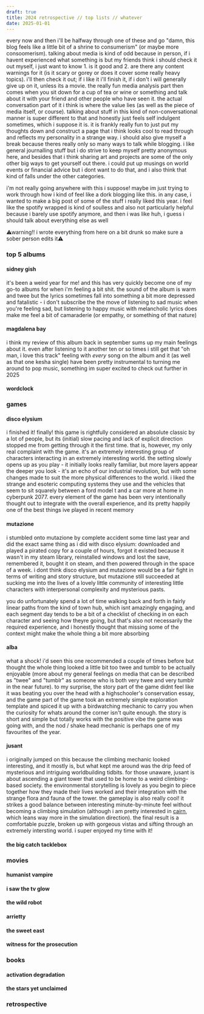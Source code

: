 ```yaml
---
draft: true
title: 2024 retrospective // top lists // whatever
date: 2025-01-01
---
```


every now and then i'll be halfway through one of these and go "damn, this blog feels like a little bit of a shrine to consumerism" (or maybe more consoomerism). talking about media is kind of odd because in person, if i havent experienced what something is but my friends think i should check it out myself, i just want to know 1. is it good and 2. are there any content warnings for it (is it scary or gorey or does it cover some really heavy topics). i'll then check it out; if i like it i'll finish it, if i don't i will generally give up on it, unless its a movie. the really fun media analysis part then comes when you sit down for a cup of tea or wine or something and talk about it with your friend and other people who have seen it. the actual conversation part of it i think is where the value lies (as well as the piece of media itself, or course). talking about stuff in this kind of non-conversational manner is super different to that and honestly just feels self indulgent sometimes, which i suppose it is. it is frankly really fun to just put my thoughts down and construct a page that i think looks cool to read through and reflects my personality in a strange way. i should also give myself a break because theres really only so many ways to talk while blogging. i like general journalling stuff but i do strive to keep myself pretty anonymous here, and besides that i think sharing art and projects are some of the only other big ways to get yourself out there. i could put up musings on world events or financial advice but i dont want to do that, and i also think that kind of falls under the other categories.

i'm not really going anywhere with this i suppose! maybe im just trying to work through how i kind of feel like a dork blogging like this. in any case, i wanted to make a big post of some of the stuff i really liked this year. i feel like the spotify wrapped is kind of soulless and also not particularly helpful because i barely use spotify anymore, and then i was like huh, i guess i should talk about everything else as well

⚠warning!! i wrote everything from here on a bit drunk so make sure a sober person edits it⚠

### top 5 albums
#### sidney gish
it's been a weird year for me! and this has very quickly become one of my go-to albums for when i'm feeling a bit shit. the sound of the album is warm and twee but the lyrics sometimes fall into something a bit more depressed and fatalistic - i don't subscribe the the move of listening to sad music when you're feeling sad, but listening to happy music with melancholic lyrics does make me feel a bit of camaraderie (or empathy, or something of that nature)
#### magdalena bay
i think my review of this album back in september sums up my main feelings about it. even after listening to it another ten or so times i still get that "oh man, i love this track" feeling with _every_ song on the album and it (as well as that one kesha single) have been pretty instrumental to turning me around to pop music, something im super excited to check out further in 2025
#### wordclock

### games
#### disco elysium
i finished it! finally! this game is rightfully considered an absolute classic by a lot of people, but its (initial) slow pacing and lack of explicit direction stopped me from getting through it the first time. that is, however, my only real complaint with the game. it's an extremely interesting group of characters interacting in an extremely interesting world. the setting slowly opens up as you play - it initially looks really familiar, but more layers appear the deeper you look - it's an echo of our industrial revolution, but with some changes made to suit the more physical differences to the world. i liked the strange and esoteric computing systems they use and the vehicles that seem to sit squarely between a ford model t and a car more at home in cyberpunk 2077. every element of the game has been very intentionally thought out to integrate with the overall experience, and its pretty happily one of the best things ive played in recent memory
#### mutazione
i stumbled onto mutazione by complete accident some time last year and did the exact same thing as i did with disco elysium: downloaded and played a pirated copy for a couple of hours, forgot it existed because it wasn't in my steam library, reinstalled windows and lost the save, remembered it, bought it on steam, and then powered through in the space of a week. i dont think disco elysium and mutazione would be a fair fight in terms of writing and story structure, but mutazione still succeeded at sucking me into the lives of a lovely little community of interesting little characters with interpersonal complexity and mysterious pasts. 

you do unfortunately spend a lot of time walking back and forth in fairly linear paths from the kind of town hub, which isnt amazingly engaging, and each segment day tends to be a bit of a checklist of checking in on each character and seeing how theyre going, but that's also not necessarily the required experience, and i honestly thought that missing some of the context might make the whole thing a bit more absorbing
#### alba
what a shock! i'd seen this one recommended a couple of times before but thought the whole thing looked a little bit too twee and tumblr to be actually enjoyable (more about my general feelings on media that can be described as "twee" and "tumblr" as someone who is both very twee and very tumblr in the near future). to my surprise, the story part of the game didnt feel like it was beating you over the head with a highschooler's conservation essay, and the game part of the game took an extremely simple exploration template and spiced it up with a birdwatching mechanic to carry you when the curiosity for whats around the corner isn't quite enough. the story is short and simple but totally works with the positive vibe the game was going with, and the nod / shake head mechanic is perhaps one of my favourites of the year.
#### jusant
i originally jumped on this because the climbing mechanic looked interesting, and it mostly is, but what kept me around was the drip feed of mysterious and intriguing worldbuilding tidbits. for those unaware, jusant is about ascending a giant tower that used to be home to a weird climbing-based society. the environmental storytelling is lovely as you begin to piece together how they made their lives worked and their integration with the strange flora and fauna of the tower. the gameplay is also really cool! it strikes a good balance between interesting minute-by-minute feel without becoming a climbing simulation (although i am pretty interested in [cairn](https://store.steampowered.com/app/3170150/Cairn_Demo/), which leans way more in the simulation direction). the final result is a comfortable puzzle, broken up with gorgeous vistas and sifting through an extremely intersting world. i super enjoyed my time with it!
#### the big catch tacklebox

### movies
#### humanist vampire
#### i saw the tv glow
#### the wild robot
#### arrietty
#### the sweet east
#### witness for the prosecution

### books
#### activation degradation
#### the stars yet unclaimed

### retrospective
